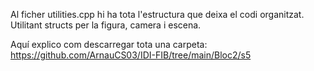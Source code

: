Al ficher utilities.cpp hi ha tota l'estructura que deixa el codi organitzat. Utilitant structs per la figura, camera i escena.



Aquí explico com descarregar tota una carpeta:
https://github.com/ArnauCS03/IDI-FIB/tree/main/Bloc2/s5



